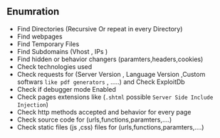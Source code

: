 ## Enumration 
- Find Directories (Recursive Or repeat in every Directory)
- Find webpages
- Find Temporary Files
- Find Subdomains  (Vhost , IPs )
- Find hidden or behavior changers (paramters,headers,cookies)
- Check technologies used 
- Check requests for (Server Version , Language Version ,Custom softwars `like pdf generators` , .....) and Check ExploitDb
- Check if debugger mode Enabled
- Check pages extensions like (`.shtml` possible `Server Side Include Injection`)
- Check http methods accepted and behavior for every page
- Check source code for (urls,functions,paramters,....)
- Check static files (js ,css) files for (urls,functions,paramters,....)
